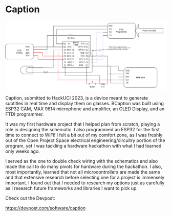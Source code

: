 # Caption

![Picture of Caption](/projects/embedded/caption/caption.png)

Caption, submitted to HackUCI 2023, is a device meant to generate subtitles in real time and display them on glasses. BCaption was built using ESP32 CAM, MAX 9814 microphone and amplifier, an OLED Display, and an FTDI programmer.

It was my first hardware project that I helped plan from scratch, playing a role in designing the schematic. I also programmed an ESP32 for the first time to connect to WiFi! I felt a bit out of my comfort zone, as I was freshly out of the Open Project Space electrical engineering/circuitry portion of the program, yet I was tackling a hardware hackathon with what I had learned only weeks ago.

I served as the one to double check wiring with the schematics and also made the call to do many pivots for hardware during the hackathon. I also, most importantly, learned that not all microcontrollers are made the same and that extensive research before selecting one for a project is immensely important. I found out that I needed to research my options just as carefully as I research future frameworks and libraries I want to pick up.

Check out the Devpost:

https://devpost.com/software/caption
